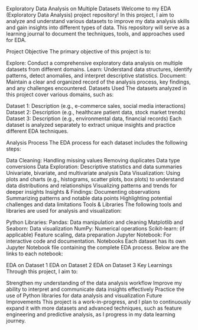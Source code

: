 Exploratory Data Analysis on Multiple Datasets
Welcome to my EDA (Exploratory Data Analysis) project repository! In this project, I aim to analyze and understand various datasets to improve my data analysis skills and gain insights into different types of data. This repository will serve as a learning journal to document the techniques, tools, and approaches used for EDA.

Project Objective
The primary objective of this project is to:

Explore: Conduct a comprehensive exploratory data analysis on multiple datasets from different domains.
Learn: Understand data structures, identify patterns, detect anomalies, and interpret descriptive statistics.
Document: Maintain a clear and organized record of the analysis process, key findings, and any challenges encountered.
Datasets Used
The datasets analyzed in this project cover various domains, such as:

Dataset 1: Description (e.g., e-commerce sales, social media interactions)
Dataset 2: Description (e.g., healthcare patient data, stock market trends)
Dataset 3: Description (e.g., environmental data, financial records)
Each dataset is analyzed separately to extract unique insights and practice different EDA techniques.

Analysis Process
The EDA process for each dataset includes the following steps:

Data Cleaning:
Handling missing values
Removing duplicates
Data type conversions
Data Exploration:
Descriptive statistics and data summaries
Univariate, bivariate, and multivariate analysis
Data Visualization:
Using plots and charts (e.g., histograms, scatter plots, box plots) to understand data distributions and relationships
Visualizing patterns and trends for deeper insights
Insights & Findings:
Documenting observations
Summarizing patterns and notable data points
Highlighting potential challenges and data limitations
Tools & Libraries
The following tools and libraries are used for analysis and visualization:

Python Libraries:
Pandas: Data manipulation and cleaning
Matplotlib and Seaborn: Data visualization
NumPy: Numerical operations
Scikit-learn: (if applicable) Feature scaling, data preparation
Jupyter Notebook: For interactive code and documentation.
Notebooks
Each dataset has its own Jupyter Notebook file containing the complete EDA process. Below are the links to each notebook:

EDA on Dataset 1
EDA on Dataset 2
EDA on Dataset 3
Key Learnings
Through this project, I aim to:

Strengthen my understanding of the data analysis workflow
Improve my ability to interpret and communicate data insights effectively
Practice the use of Python libraries for data analysis and visualization
Future Improvements
This project is a work-in-progress, and I plan to continuously expand it with more datasets and advanced techniques, such as feature engineering and predictive analysis, as I progress in my data learning journey.
